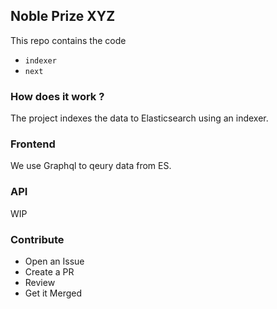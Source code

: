 ## Noble Prize XYZ

This repo contains the code

* `indexer`
* `next`

### How does it work ?
The project indexes the data to Elasticsearch using an indexer. 

### Frontend 

We use Graphql to qeury data from ES.

### API 

WIP

### Contribute 

* Open an Issue 
* Create a PR 
* Review 
* Get it Merged


